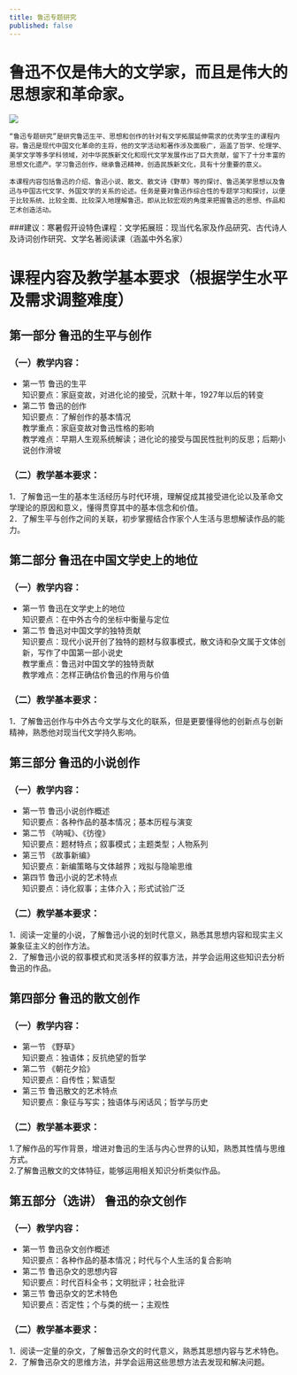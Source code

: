 ```yaml
---
title: 鲁迅专题研究
published: false 
---
```


# 鲁迅不仅是伟大的文学家，而且是伟大的思想家和革命家。

![](http://klcb.k618.cn/dusb/zjmdm/201212/W020121227445431900733.jpg)

    “鲁迅专题研究”是研究鲁迅生平、思想和创作的针对有文学拓展延伸需求的优秀学生的课程内容。鲁迅是现代中国文化革命的主将，他的文学活动和著作涉及面极广，涵盖了哲学、伦理学、美学文学等多学科领域，对中华民族新文化和现代文学发展作出了巨大贡献，留下了十分丰富的思想文化遗产。学习鲁迅创作，继承鲁迅精神，创造民族新文化，具有十分重要的意义。

    本课程内容包括鲁迅的介绍、鲁迅小说、散文、散文诗《野草》等的探讨、鲁迅美学思想以及鲁迅与中国古代文学、外国文学的关系的论述。任务是要对鲁迅作综合性的专题学习和探讨，以便于比较系统、比较全面、比较深入地理解鲁迅，即从比较宏观的角度来把握鲁迅的思想、作品和艺术创造活动。
    
###建议：寒暑假开设特色课程：文学拓展班：现当代名家及作品研究、古代诗人及诗词创作研究、文学名著阅读课（涵盖中外名家）

# 课程内容及教学基本要求（根据学生水平及需求调整难度）

## 第一部分 鲁迅的生平与创作

### （一）教学内容：
* 第一节   鲁迅的生平  
    知识要点：家庭变故，对进化论的接受，沉默十年，1927年以后的转变
* 第二节   鲁迅的创作  
    知识要点：了解创作的基本情况  
    教学重点：家庭变故对鲁迅性格的影响  
    教学难点：早期人生观系统解读；进化论的接受与国民性批判的反思；后期小说创作滑坡

### （二）教学基本要求：
1．了解鲁迅一生的基本生活经历与时代环境，理解促成其接受进化论以及革命文学理论的原因和意义，懂得贯穿其中的基本信念和价值。  
2．了解生平与创作之间的关联，初步掌握结合作家个人生活与思想解读作品的能力。

## 第二部分 鲁迅在中国文学史上的地位
### （一）教学内容：
* 第一节   鲁迅在文学史上的地位  
    知识要点：在中外古今的坐标中衡量与定位  
* 第二节   鲁迅对中国文学的独特贡献  
    知识要点：现代小说开创了独特的题材与叙事模式，散文诗和杂文属于文体创新，写作了中国第一部小说史  
    教学重点：鲁迅对中国文学的独特贡献  
    教学难点：怎样正确估价鲁迅的作用与价值  

### （二）教学基本要求：
1．了解鲁迅创作与中外古今文学与文化的联系，但是更要懂得他的创新点与创新精神，熟悉他对现当代文学持久影响。  

## 第三部分 鲁迅的小说创作
### （一）教学内容：
* 第一节   鲁迅小说创作概述  
    知识要点：各种作品的基本情况；基本历程与演变
* 第二节   《呐喊》、《彷徨》  
    知识要点：题材特点；叙事模式；主题类型；人物系列
* 第三节   《故事新编》  
    知识要点：新编策略与文体越界；戏拟与隐喻思维
* 第四节   鲁迅小说的艺术特点  
    知识要点：诗化叙事；主体介入；形式试验广泛  

### （二）教学基本要求：
1．阅读一定量的小说，了解鲁迅小说的划时代意义，熟悉其思想内容和现实主义兼象征主义的创作方法。  
2．了解鲁迅小说的叙事模式和灵活多样的叙事方法，并学会运用这些知识去分析鲁迅的作品。

## 第四部分 鲁迅的散文创作
### （一）教学内容：
* 第一节   《野草》  
知识要点：独语体；反抗绝望的哲学
* 第二节   《朝花夕拾》  
知识要点：自传性；絮语型
* 第三节   鲁迅散文的艺术特点   
知识要点：象征与写实；独语体与闲话风；哲学与历史  

###  （二）教学基本要求：
1.了解作品的写作背景，增进对鲁迅的生活与内心世界的认知，熟悉其性情与思维方式。  
2.了解鲁迅散文的文体特征，能够运用相关知识分析类似作品。

## 第五部分（选讲） 鲁迅的杂文创作
### （一）教学内容：
* 第一节   鲁迅杂文创作概述  
知识要点：各种作品的基本情况；时代与个人生活的复合影响
* 第二节   鲁迅杂文的思想内容  
知识要点：时代百科全书；文明批评；社会批评
* 第三节   鲁迅杂文的艺术特色  
知识要点：否定性；个与类的统一；主观性

### （二）教学基本要求：
1．阅读一定量的杂文，了解鲁迅杂文的时代意义，熟悉其思想内容与艺术特色。  
2．了解鲁迅杂文的思维方法，并学会运用这些思想方法去发现和解决问题。

 



